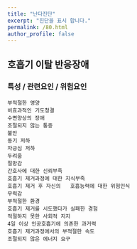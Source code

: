 ```yaml
---
title: "난다진단"
excerpt: "진단을 표시 합니다."
permalink: /80.html
author_profile: false
---
```

## 호흡기 이탈 반응장애




### 특성 / 관련요인 / 위험요인

>                
    
    부적절한 영양
    비효과적인 기도청결
    수면양상의 장애
    조절되지 않는 통증
    불안
    동기 저하
    자긍심 저하
    두려움
    절망감
    간호사에 대한 신뢰부족
    호흡기 제거과정에 대한 지식부족
    호흡기 제거 후 자신의   호흡능력에 대한 위험인식
    무력감
    부적절한 환경
    호흡기 제거를 시도했다가 실패한 경험
    적절하지 못한 사회적 지지
    4일 이상 인공호흡기에 의존한 과거력
    호흡기 제거과정에서의 부적절한 속도
    조절되지 않은 에너지 요구

